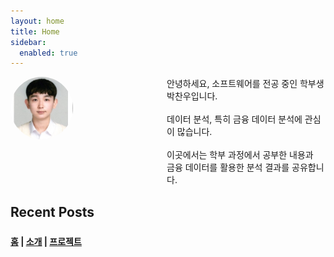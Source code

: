 ```yaml
---
layout: home
title: Home
sidebar:
  enabled: true
---
```


<div style="
    display: grid;
    grid-template-columns: auto 150px 1fr;
    align-items: start;
    gap: 0;
    margin-bottom: 1rem;
  ">
  <!-- 1) 프로필 이미지 (첫번째 컬럼) -->
  <img src="/assets/images/me.jpg" alt="프로필"
       style="
         width: 100px;
         height: 100px;
         object-fit: cover;
         border-radius: 50%;
       " />

  <!-- 2) 빈 컬럼 (150px 고정 여백) -->
  <div></div>

  <!-- 3) 본문 텍스트 (세번째 컬럼) -->
  <div>
    안녕하세요, 소프트웨어를 전공 중인 학부생 박찬우입니다.<br><br>
    데이터 분석, 특히 금융 데이터 분석에 관심이 많습니다.<br><br>
    이곳에서는 학부 과정에서 공부한 내용과<br>
    금융 데이터를 활용한 분석 결과를 공유합니다.
  </div>
</div>

<!-- Recent Posts 섹션 헤더 -->
## Recent Posts

<!-- 네비게이션 링크 바 -->
<nav style="margin: 1.5rem 0; font-weight: bold;">
  <a href="{{ "/" | relative_url }}">홈</a> |
  <a href="{{ "/about/" | relative_url }}">소개</a> |
  <a href="{{ "/projects/" | relative_url }}">프로젝트</a>
</nav>

<!-- 실제 포스트 리스트는 theme이 자동으로 렌더링합니다 -->
